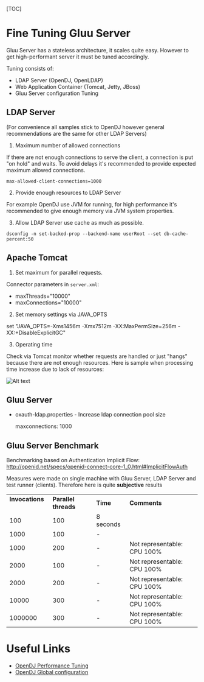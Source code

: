 [TOC]

# Fine Tuning Gluu Server
Gluu Server has a stateless architecture, it scales quite easy. However
to get high-performant server it must be tuned accordingly.

Tuning consists of:

- LDAP Server (OpenDJ, OpenLDAP)
- Web Application Container (Tomcat, Jetty, JBoss)
- Gluu Server configuration Tuning
## LDAP Server

(For convenience all samples stick to OpenDJ however general recommendations are the same for other LDAP Servers)

1. Maximum number of allowed connections

If there are not enough connections to serve the client, a connection is
put "on hold" and waits. To avoid delays it's recommended to provide
expected maximum allowed connections.

```
max-allowed-client-connections=1000
```

2. Provide enough resources to LDAP Server

For example OpenDJ use JVM for running, for high performance it's
recommended to give enough memory via JVM system properties.

3. Allow LDAP Server use cache as much as possible.

```
dsconfig -n set-backed-prop --backend-name userRoot --set db-cache-percent:50
```

## Apache Tomcat

1. Set maximum for parallel requests.

Connector parameters in `server.xml`:

- maxThreads="10000"
- maxConnections="10000"

2. Set memory settings via JAVA_OPTS

set "JAVA_OPTS=-Xms1456m -Xmx7512m -XX:MaxPermSize=256m -XX:+DisableExplicitGC"

  3. Operating time

Check via Tomcat monitor whether requests are handled or just "hangs"
because there are not enough resources. Here is sample when processing
time increase due to lack of resources:

![Alt text](http://gluu.org/docs/img/benchmark/tomcatStatus.png "Tomcat status")

## Gluu Server

- oxauth-ldap.properties - Increase ldap connection pool size

    maxconnections: 1000


## Gluu Server Benchmark

Benchmarking based on Authentication Implicit Flow: http://openid.net/specs/openid-connect-core-1_0.html#ImplicitFlowAuth

Measures were made on single machine with Gluu Server, LDAP Server and test runner (clients). Therefore here is quite <b>subjective</b> results

<table>
  <tr>
    <td><b>Invocations &nbsp;&nbsp;</b></td>
    <td><b>Parallel threads &nbsp;&nbsp;</b></td>
    <td><b>Time</b></td>
    <td><b>Comments</b></td>
  </tr>
  <tr>
    <td>100</td>
    <td>100</td>
    <td>8 seconds </td>
    <td></td>
  </tr>
  <tr>
    <td>1000</td>
    <td>100</td>
    <td>-</td>
    <td></td>
  </tr>
  <tr>
    <td>1000</td>
    <td>200</td>
    <td>-</td>
    <td>Not representable: CPU 100%</td>
  </tr>
  <tr>
    <td>2000</td>
    <td>100</td>
    <td>-</td>
    <td>Not representable: CPU 100%</td>
  </tr>
  <tr>
    <td>2000</td>
    <td>200</td>
    <td>-</td>
    <td>Not representable: CPU 100%</td>
  </tr>
  <tr>
    <td>10000</td>
    <td>300</td>
    <td>-</td>
    <td>Not representable: CPU 100%</td>
  </tr>
  <tr>
    <td>1000000</td>
    <td>300</td>
    <td>-</td>
    <td>Not representable: CPU 100%</td>
  </tr>
</table>

# Useful Links

- [OpenDJ Performance Tuning](https://backstage.forgerock.com/#!/docs/opendj/2.6.0/admin-guide/chap-tuning)
- [OpenDJ Global configuration](http://opendj.forgerock.org/opendj-server/configref/global.html#max-allowed-client-connections)


